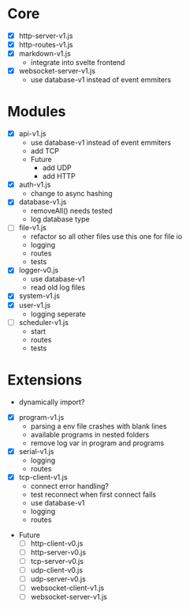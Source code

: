 # Core
- [x] http-server-v1.js
- [x] http-routes-v1.js
- [x] markdown-v1.js
    - integrate into svelte frontend
- [x] websocket-server-v1.js
    - use database-v1 instead of event emmiters

# Modules
- [x] api-v1.js
    - use database-v1 instead of event emmiters
    - add TCP
    - Future
        - add UDP
        - add HTTP
- [x] auth-v1.js
    - change to async hashing
- [x] database-v1.js
    - removeAll() needs tested
    - log database type
- [ ] file-v1.js
    - refactor so all other files use this one for file io
    - logging
    - routes
    - tests
- [x] logger-v0.js
    - use database-v1
    - read old log files
- [x] system-v1.js
- [x] user-v1.js
    - logging seperate
- [ ] scheduler-v1.js
    - start
    - routes
    - tests

# Extensions
- dynamically import?
- [x] program-v1.js
    - parsing a env file crashes with blank lines
    - available programs in nested folders
    - remove log var in program and programs
- [x] serial-v1.js
    - logging
    - routes
- [x] tcp-client-v1.js
    - connect error handling?
    - test reconnect when first connect fails
    - use database-v1
    - logging
    - routes
- Future
    - [ ] http-client-v0.js
    - [ ] http-server-v0.js
    - [ ] tcp-server-v0.js
    - [ ] udp-client-v0.js
    - [ ] udp-server-v0.js
    - [ ] websocket-client-v1.js
    - [ ] websocket-server-v1.js
